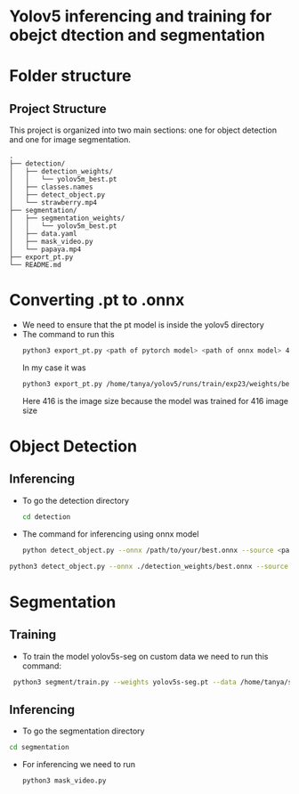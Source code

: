 # Yolov5 inferencing and training for obejct dtection and segmentation
# Folder structure
## Project Structure

This project is organized into two main sections: one for object detection and one for image segmentation.

```text
.
├── detection/
│   ├── detection_weights/
│   │   └── yolov5m_best.pt  
│   ├── classes.names
│   ├── detect_object.py
│   └── strawberry.mp4
├── segmentation/
│   ├── segmentation_weights/
│   │   └── yolov5m_best.pt
│   ├── data.yaml
│   ├── mask_video.py
│   └── papaya.mp4
├── export_pt.py
└── README.md
```
# Converting .pt to .onnx
 * We need to ensure that the pt model is inside the yolov5 directory
 * The command to run this
   ``` bash
   python3 export_pt.py <path of pytorch model> <path of onnx model> 416
   ```
   In my case it was
   ``` bash
   python3 export_pt.py /home/tanya/yolov5/runs/train/exp23/weights/best.pt /home/tanya/yolov5/runs/train/exp23/weights/best.onnx 416
   ```
   Here 416 is the image size because the model was trained for 416 image size
# Object Detection
## Inferencing 
* To go the detection directory
  ``` bash
  cd detection
  ```
* The command for inferencing using onnx model
  ``` bash
  python detect_object.py --onnx /path/to/your/best.onnx --source <path_to_your_video> --names /path/to/your/classes.names --img-size 416
  ```
```bash
python3 detect_object.py --onnx ./detection_weights/best.onnx --source "./strawberry.mp4" --names ./classes.names --img-size 416
```
# Segmentation

## Training
* To train the model yolov5s-seg on custom data we need to run this command:
```bash
 python3 segment/train.py --weights yolov5s-seg.pt --data /home/tanya/seg/data.yaml --epochs 25 --img 640 --batch-size 16
 ```
 ## Inferencing
 * To go the segmentation directory
  ``` bash
  cd segmentation
  ```
* For inferencing we need to run
  ``` bash
  python3 mask_video.py
  ```

   
